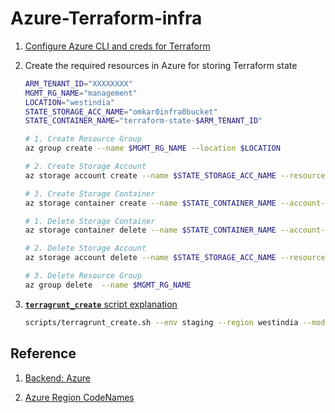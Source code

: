 # Azure-Terraform-infra

1. [Configure Azure CLI and creds for Terraform](./docs/01.1-Azure-Cred.md)

2. Create the required resources in Azure for storing Terraform state

    ```bash
    ARM_TENANT_ID="XXXXXXXX"
    MGMT_RG_NAME="management"
    LOCATION="westindia"
    STATE_STORAGE_ACC_NAME="omkar0infra0bucket"
    STATE_CONTAINER_NAME="terraform-state-$ARM_TENANT_ID"

    # 1. Create Resource Group
    az group create --name $MGMT_RG_NAME --location $LOCATION

    # 2. Create Storage Account
    az storage account create --name $STATE_STORAGE_ACC_NAME --resource-group $MGMT_RG_NAME --location $LOCATION --sku Standard_LRS --kind StorageV2

    # 3. Create Storage Container
    az storage container create --name $STATE_CONTAINER_NAME --account-name $STATE_STORAGE_ACC_NAME
    ```

    ```bash
    # 1. Delete Storage Container
    az storage container delete --name $STATE_CONTAINER_NAME --account-name $STATE_STORAGE_ACC_NAME

    # 2. Delete Storage Account
    az storage account delete --name $STATE_STORAGE_ACC_NAME --resource-group $MGMT_RG_NAME --yes

    # 3. Delete Resource Group
    az group delete  --name $MGMT_RG_NAME
    ```

2. [**`terragrunt_create`** script explanation](./docs/01.2-Terragrunt-run-script-expl.md)
    
    ```bash
    scripts/terragrunt_create.sh --env staging --region westindia --module networking --plan
    ```


## Reference

1. [Backend: Azure](https://developer.hashicorp.com/terraform/language/backend/azurerm)

2. [Azure Region CodeNames](https://azuretracks.com/2021/04/current-azure-region-names-reference/)